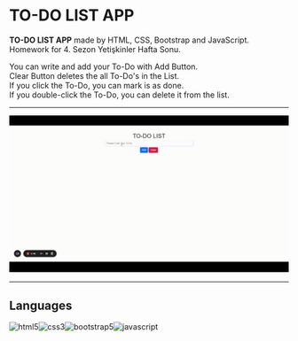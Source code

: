 # TO-DO LIST APP

  

**TO-DO LIST APP** made by HTML, CSS, Bootstrap and JavaScript. Homework for 4. Sezon Yetişkinler Hafta Sonu.

You can write and add your To-Do with Add Button. <br>
Clear Button deletes the all To-Do's in the List. <br>
If you click the To-Do, you can mark is as done. <br>
If you double-click the To-Do, you can delete it from the list. 

---

![](todolist.gif)

---

## Languages
<p align="left"><img src="https://cdn.jsdelivr.net/gh/devicons/devicon/icons/html5/html5-original-wordmark.svg" alt="html5" width="80" height="80"/><img src="https://cdn.jsdelivr.net/gh/devicons/devicon/icons/css3/css3-original-wordmark.svg" alt="css3" width="80" height="80"/><img src="https://cdn.jsdelivr.net/gh/devicons/devicon/icons/bootstrap/bootstrap-original.svg" alt="bootstrap5" width="80" height="80"/><img src="https://cdn.jsdelivr.net/gh/devicons/devicon/icons/javascript/javascript-original.svg" alt="javascript" width="80" height="80"/></p>
